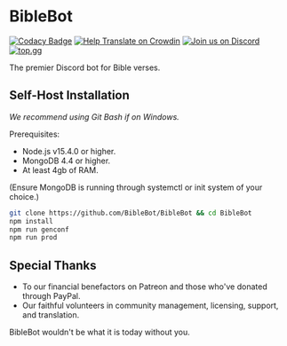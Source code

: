 # BibleBot
[![Codacy Badge](https://api.codacy.com/project/badge/Grade/3c19643f9d964f3daa0e2e70c1ad83f4)](https://app.codacy.com/app/vypr/BibleBot?utm_source=github.com&utm_medium=referral&utm_content=BibleBot/BibleBot&utm_campaign=Badge_Grade_Dashboard)
[![Help Translate on Crowdin](https://d322cqt584bo4o.cloudfront.net/biblebot/localized.svg)](https://crowdin.com/project/biblebot)
[![Join us on Discord](https://img.shields.io/discord/362503610006765568.svg)](https://discord.gg/H7ZyHqE)
[![top.gg](https://top.gg/api/widget/lib/361033318273384449.png)](https://top.gg/bot/biblebot)

The premier Discord bot for Bible verses.

## Self-Host Installation
*We recommend using Git Bash if on Windows.*

Prerequisites:
- Node.js v15.4.0 or higher.
- MongoDB 4.4 or higher.
- At least 4gb of RAM.

(Ensure MongoDB is running through systemctl or init system of your choice.)

```bash
git clone https://github.com/BibleBot/BibleBot && cd BibleBot
npm install
npm run genconf
npm run prod
```

## Special Thanks

- To our financial benefactors on Patreon and those who've donated through PayPal.
- Our faithful volunteers in community management, licensing, support, and translation.

BibleBot wouldn't be what it is today without you.
